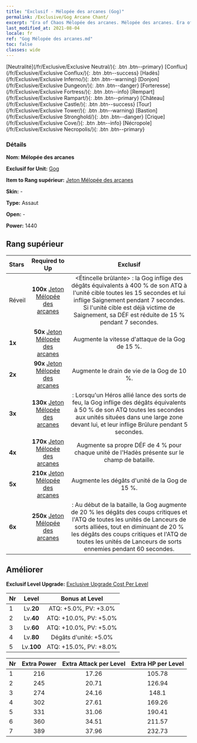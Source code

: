 ```yaml
---
title: "Exclusif - Mélopée des arcanes (Gog)"
permalink: /Exclusive/Gog Arcane Chant/
excerpt: "Era of Chaos Mélopée des arcanes. Mélopée des arcanes. Era of Chaos Exclusif Mélopée des arcanes. Gog Exclusif."
last_modified_at: 2021-08-04
locale: fr
ref: "Gog Mélopée des arcanes.md"
toc: false
classes: wide
---
```

 [Neutralité](/fr/Exclusive/Exclusive Neutral/){: .btn .btn--primary} [Conflux](/fr/Exclusive/Exclusive Conflux/){: .btn .btn--success} [Hadès](/fr/Exclusive/Exclusive Inferno/){: .btn .btn--warning} [Donjon](/fr/Exclusive/Exclusive Dungeon/){: .btn .btn--danger} [Forteresse](/fr/Exclusive/Exclusive Fortress/){: .btn .btn--info} [Rempart](/fr/Exclusive/Exclusive Rampart/){: .btn .btn--primary} [Château](/fr/Exclusive/Exclusive Castle/){: .btn .btn--success} [Tour](/fr/Exclusive/Exclusive Tower/){: .btn .btn--warning} [Bastion](/fr/Exclusive/Exclusive Stronghold/){: .btn .btn--danger} [Crique](/fr/Exclusive/Exclusive Cove/){: .btn .btn--info} [Nécropole](/fr/Exclusive/Exclusive Necropolis/){: .btn .btn--primary} 

### Détails
 **Nom: Mélopée des arcanes** 

 **Exclusif for Unit:** [Gog](/fr/units/Gog/) 

 **Item to Rang supérieur:** [Jeton Mélopée des arcanes](/ItemsFR/con_915/)

 **Skin:** -

 **Type:** Assaut

 **Open:** -

 **Power:** 1440

## Rang supérieur

  |     Stars    |  Required to Up | Exclusif |
  |:-------------|:---------------:|:---------------:|
  |  Réveil  | **100x** [Jeton Mélopée des arcanes](/ItemsFR/con_915/) | <Étincelle brûlante> : la Gog inflige des dégâts équivalents à 400 % de son ATQ à l'unité cible toutes les 15 secondes et lui inflige Saignement pendant 7 secondes. Si l'unité cible est déjà victime de Saignement, sa DÉF est réduite de 15 % pendant 7 secondes. |
  | **1x** <i class="fas fa-star"/> | **50x** [Jeton Mélopée des arcanes](/ItemsFR/con_915/) | Augmente la vitesse d'attaque de la Gog de 15 %. |
  | **2x** <i class="fas fa-star"/> | **90x** [Jeton Mélopée des arcanes](/ItemsFR/con_915/) | Augmente le drain de vie de la Gog de 10 %. |
  | **3x** <i class="fas fa-star"/> | **130x** [Jeton Mélopée des arcanes](/ItemsFR/con_915/) | <Vague de chaleur> : Lorsqu'un Héros allié lance des sorts de feu, la Gog inflige des dégâts équivalents à 50 % de son ATQ toutes les secondes aux unités situées dans une large zone devant lui, et leur inflige Brûlure pendant 5 secondes. |
  | **4x** <i class="fas fa-star"/> | **170x** [Jeton Mélopée des arcanes](/ItemsFR/con_915/) | Augmente sa propre DÉF de 4 % pour chaque unité de l'Hadès présente sur le champ de bataille. |
  | **5x** <i class="fas fa-star"/> | **210x** [Jeton Mélopée des arcanes](/ItemsFR/con_915/) | Augmente les dégâts d'unité de la Gog de 15 %. |
  | **6x** <i class="fas fa-star"/> | **250x** [Jeton Mélopée des arcanes](/ItemsFR/con_915/) | <Symphonie infernale> : Au début de la bataille, la Gog augmente de 20 % les dégâts des coups critiques et l'ATQ de toutes les unités de Lanceurs de sorts alliées, tout en diminuant de 20 % les dégâts des coups critiques et l'ATQ de toutes les unités de Lanceurs de sorts ennemies pendant 60 secondes. |


## Améliorer
 **Exclusif Level Upgrade:** [Exclusive Upgrade Cost Per Level](/Exclusive/ExclusiveUpgradeCostPerLevel/)

  |  Nr  |   Level  | Bonus at Level |
  |:-----|:--------:|:--------------:|
  | 1 | Lv.**20** | ATQ: +5.0%, PV: +3.0% |
  | 2 | Lv.**40** | ATQ: +10.0%, PV: +5.0% |
  | 3 | Lv.**60** | ATQ: +10.0%, PV: +5.0% |
  | 4 | Lv.**80** | Dégâts d'unité: +5.0% |
  | 5 | Lv.**100** | ATQ: +15.0%, PV: +8.0% |


  |  Nr  |  Extra Power | Extra Attack per Level | Extra HP per Level |
  |:-----|:--------:|:--------:|:--------:|
  | 1 | 216 | 17.26 | 105.78 |
  | 2 | 245 | 20.71 | 126.94 |
  | 3 | 274 | 24.16 | 148.1 |
  | 4 | 302 | 27.61 | 169.26 |
  | 5 | 331 | 31.06 | 190.41 |
  | 6 | 360 | 34.51 | 211.57 |
  | 7 | 389 | 37.96 | 232.73 |


